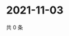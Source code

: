# 2021-11-03

共 0 条

<!-- BEGIN WEIBO -->
<!-- 最后更新时间 Wed Nov 03 2021 21:18:08 GMT+0800 (China Standard Time) -->

<!-- END WEIBO -->
